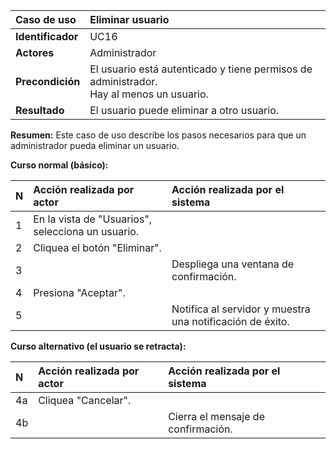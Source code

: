 | **Caso de uso**      | **Eliminar usuario** |
| :---        | :---        |
| **Identificador**      | UC16 |
| **Actores**      | Administrador |
| **Precondición**   | El usuario está autenticado y tiene permisos de administrador.<br />Hay al menos un usuario. |
| **Resultado**   | El usuario puede eliminar a otro usuario. |

**Resumen:**
Este caso de uso describe los pasos necesarios para que un administrador pueda eliminar un usuario.

**Curso normal (básico):**

| **N**      | **Acción realizada por actor** | **Acción realizada por el sistema** |
| :---        | :---        | :---        |
| 1      | En la vista de "Usuarios", selecciona un usuario. |  |
| 2      | Cliquea el botón "Eliminar". |  |
| 3      |  | Despliega una ventana de confirmación. |
| 4      | Presiona "Aceptar". |  |
| 5      |  | Notifica al servidor y muestra una notificación de éxito. |

**Curso alternativo (el usuario se retracta):**

| **N**      | **Acción realizada por actor** | **Acción realizada por el sistema** |
| :---        | :---        | :---        |
| 4a      | Cliquea "Cancelar". |  |
| 4b      |  | Cierra el mensaje de confirmación. |
